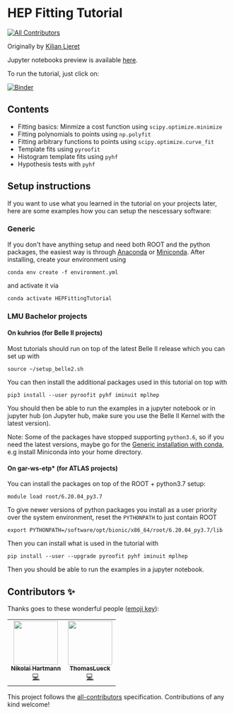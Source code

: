 # HEP Fitting Tutorial
<!-- ALL-CONTRIBUTORS-BADGE:START - Do not remove or modify this section -->
[![All Contributors](https://img.shields.io/badge/all_contributors-2-orange.svg?style=flat-square)](#contributors-)
<!-- ALL-CONTRIBUTORS-BADGE:END -->

<!-- ALL-CONTRIBUTORS-BADGE:START - Do not remove or modify this section -->
<!-- ALL-CONTRIBUTORS-BADGE:END -->

Originally by [Kilian Lieret](https://github.com/klieret)

Jupyter notebooks preview is available [here](https://nbviewer.jupyter.org/github/klieret/HEPFittingTutorial/tree/master/examples/jupyter_notebooks/).

To run the tutorial, just click on:

[![Binder](https://mybinder.org/badge_logo.svg)](https://mybinder.org/v2/gh/klieret/HEPFittingTutorial/master?filepath=examples%2Fjupyter_notebooks)

## Contents

* Fitting basics: Minmize a cost function using ``scipy.optimize.minimize``
* Fitting polynomials to points using ``np.polyfit``
* Fitting arbitrary functions to points using ``scipy.optimize.curve_fit``
* Template fits using ``pyroofit``
* Histogram template fits using ``pyhf``
* Hypothesis tests with ``pyhf``

## Setup instructions

If you want to use what you learned in the tutorial on your projects later, here are some examples how you can setup the nescessary software:

### Generic

If you don't have anything setup and need both ROOT and the python packages, the easiest way is through [Anaconda](https://www.anaconda.com/products/individual#Downloads) or [Miniconda](https://docs.conda.io/en/latest/miniconda.html). After installing, create your environment using

```
conda env create -f environment.yml
```

and activate it via

```
conda activate HEPFittingTutorial
```

### LMU Bachelor projects

#### On kuhrios (for Belle II projects)

Most tutorials should run on top of the latest Belle II release which you can set up with

```
source ~/setup_belle2.sh
```

You can then install the additional packages used in this tutorial on top with

```
pip3 install --user pyroofit pyhf iminuit mplhep
```

You should then be able to run the examples in a jupyter notebook or in jupyter hub (on Jupyter hub, make sure you use the Belle II Kernel with the latest version).

Note: Some of the packages have stopped supporting `python3.6`, so if you need the latest versions, maybe go for the [Generic installation with conda](#generic), e.g install Miniconda into your home directory.

#### On gar-ws-etp* (for ATLAS projects)

You can install the packages on top of the ROOT + python3.7 setup:

```
module load root/6.20.04_py3.7
```

To give newer versions of python packages you install as a user priority over the system environment, reset the `PYTHONPATH` to just contain ROOT

```
export PYTHONPATH=/software/opt/bionic/x86_64/root/6.20.04_py3.7/lib
```

Then you can install what is used in the tutorial with

```
pip install --user --upgrade pyroofit pyhf iminuit mplhep
```

Then you should be able to run the examples in a jupyter notebook.

## Contributors ✨

Thanks goes to these wonderful people ([emoji key](https://allcontributors.org/docs/en/emoji-key)):
<!-- ALL-CONTRIBUTORS-LIST:START - Do not remove or modify this section -->
<!-- prettier-ignore-start -->
<!-- markdownlint-disable -->
<table>
  <tr>
    <td align="center"><a href="https://gitlab.com/nikoladze"><img src="https://avatars.githubusercontent.com/u/3707225?v=4?s=100" width="100px;" alt=""/><br /><sub><b>Nikolai Hartmann</b></sub></a><br /><a href="https://github.com/klieret/HEPFittingTutorial/commits?author=nikoladze" title="Code">💻</a></td>
    <td align="center"><a href="https://github.com/ThomasLueck"><img src="https://avatars.githubusercontent.com/u/49987770?v=4?s=100" width="100px;" alt=""/><br /><sub><b>ThomasLueck</b></sub></a><br /><a href="https://github.com/klieret/HEPFittingTutorial/commits?author=ThomasLueck" title="Code">💻</a></td>
  </tr>
</table>

<!-- markdownlint-restore -->
<!-- prettier-ignore-end -->

<!-- ALL-CONTRIBUTORS-LIST:END -->

<!-- ALL-CONTRIBUTORS-LIST:START - Do not remove or modify this section -->
<!-- prettier-ignore-start -->
<!-- markdownlint-disable -->
<!-- markdownlint-restore -->
<!-- prettier-ignore-end -->
<!-- ALL-CONTRIBUTORS-LIST:END -->

This project follows the [all-contributors](https://github.com/all-contributors/all-contributors) specification. Contributions of any kind welcome!
